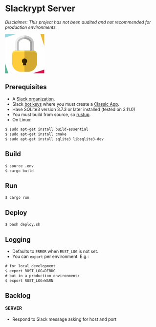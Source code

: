 # Slackrypt Server

_Disclaimer: This project has not been audited and not recommended for production environments._

<img src="https://github.com/jeffrade/slackrypt/blob/master/slackrypt.jpg" alt="logo" width="128" height="128">

## Prerequisites
 - A [Slack organization](https://slack.com/get-started).
 - Slack [bot keys](https://slack.com/get-started) where you must create a [Classic App](https://api.slack.com/rtm#create_a_classic_slack_app).
 - Have SQLite3 version 3.7.3 or later installed (tested on 3.11.0)
 - You must build from source, so [rustup](https://rustup.rs/).
 - On Linux:
```
$ sudo apt-get install build-essential
$ sudo apt-get install cmake
$ sudo apt-get install sqlite3 libsqlite3-dev
```

## Build
```
$ source .env
$ cargo build
```

## Run
```
$ cargo run
```

## Deploy
```
$ bash deploy.sh
```

## Logging
 - Defaults to `ERROR` when `RUST_LOG` is not set.
 - You can `export` per environment. E.g.:
```
# for local development
$ export RUST_LOG=DEBUG
# but in a production environment:
$ export RUST_LOG=WARN
```
## Backlog
#### SERVER
 - Respond to Slack message asking for host and port
